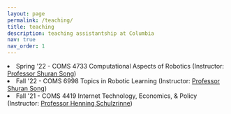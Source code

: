```yaml
---
layout: page
permalink: /teaching/
title: teaching
description: teaching assistantship at Columbia
nav: true
nav_order: 1
---
```


<li>Spring '22 - COMS 4733 Computational Aspects of Robotics (Instructor: <a href='https://www.cs.columbia.edu/~shurans/'>Professor Shuran Song</a>)</li>
<li>Fall '22 - COMS 6998 Topics in Robotic Learning (Instructor: <a href='https://www.cs.columbia.edu/~shurans/'>Professor Shuran Song</a>)</li>
<li>Fall '21 - COMS 4419 Internet Technology, Economics, & Policy (Instructor: <a href='https://www.cs.columbia.edu/~hgs/'>Professor Henning Schulzrinne</a>)</li>
